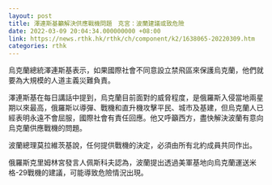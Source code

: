 ```yaml
---
layout: post
title: 澤連斯基籲解決供應戰機問題　克宮：波蘭建議或致危險
date: 2022-03-09 20:04:34.000000000 +08:00
link: https://news.rthk.hk/rthk/ch/component/k2/1638065-20220309.htm
categories: rthk
---
```


烏克蘭總統澤連斯基表示，如果國際社會不同意設立禁飛區來保護烏克蘭，他們就要為大規模的人道主義災難負責。

澤連斯基在每日講話中提到，烏克蘭目前面對的威脅程度，是俄羅斯入侵當地兩星期以來最高，俄羅斯以導彈、戰機和直升機攻擊平民、城市及基建，但烏克蘭人已經表明永遠不會屈服，國際社會有責任回應。他又呼籲西方，盡快解決波蘭有意向烏克蘭供應戰機的問題。

波蘭總理莫拉維茨基說，任何提供戰機的決定，必須由所有北約成員共同作出。

俄羅斯克里姆林宮發言人佩斯科夫認為，波蘭提出透過美軍基地向烏克蘭運送米格-29戰機的建議，可能導致危險情況出現。
